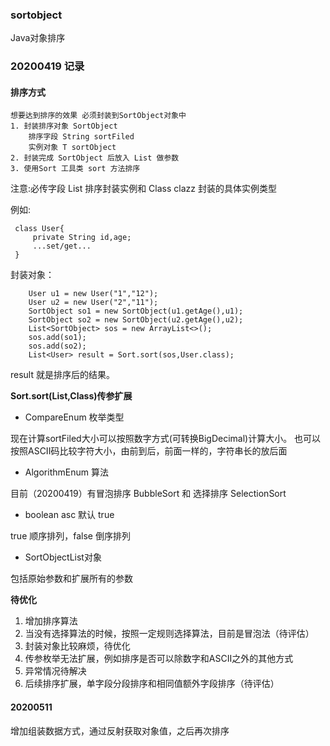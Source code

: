 ### sortobject

Java对象排序

### 20200419 记录
#### 排序方式
    想要达到排序的效果 必须封装到SortObject对象中
    1. 封装排序对象 SortObject
        排序字段 String sortFiled 
        实例对象 T sortObject
    2. 封装完成 SortObject 后放入 List 做参数
    3. 使用Sort 工具类 sort 方法排序
    
注意:必传字段 List<SortObject> 排序封装实例和 Class<T> clazz 封装的具体实例类型
  
例如: 
  
 ``` 
  class User{
      private String id,age;
      ...set/get...
  } 
 ```
 
 封装对象：
 
 ```   
     User u1 = new User("1","12");
     User u2 = new User("2","11");
     SortObject so1 = new SortObject(u1.getAge(),u1);
     SortObject so2 = new SortObject(u2.getAge(),u2);
     List<SortObject> sos = new ArrayList<>();
     sos.add(so1);
     sos.add(so2);  
     List<User> result = Sort.sort(sos,User.class);
  ```
 result 就是排序后的结果。
 
 **Sort.sort(List<SortObject>,Class)传参扩展**
* CompareEnum 枚举类型
 
现在计算sortFiled大小可以按照数字方式(可转换BigDecimal)计算大小。
也可以按照ASCII码比较字符大小，由前到后，前面一样的，字符串长的放后面

* AlgorithmEnum 算法

目前（20200419）有冒泡排序 BubbleSort 和 选择排序 SelectionSort 
  
* boolean asc 默认 true

true 顺序排列，false 倒序排列    

* SortObjectList对象 

包括原始参数和扩展所有的参数  
   
**待优化**
1. 增加排序算法
2. 当没有选择算法的时候，按照一定规则选择算法，目前是冒泡法（待评估）
3. 封装对象比较麻烦，待优化
4. 传参枚举无法扩展，例如排序是否可以除数字和ASCII之外的其他方式
5. 异常情况待解决
6. 后续排序扩展，单字段分段排序和相同值额外字段排序（待评估）


#### 20200511
增加组装数据方式，通过反射获取对象值，之后再次排序